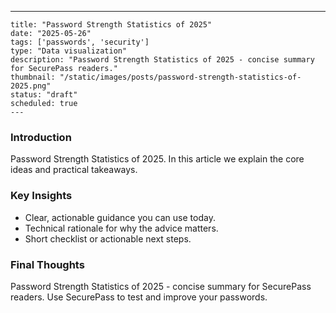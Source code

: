 ---
    title: "Password Strength Statistics of 2025"
    date: "2025-05-26"
    tags: ['passwords', 'security']
    type: "Data visualization"
    description: "Password Strength Statistics of 2025 - concise summary for SecurePass readers."
    thumbnail: "/static/images/posts/password-strength-statistics-of-2025.png"
    status: "draft"
    scheduled: true
    ---

### Introduction
Password Strength Statistics of 2025. In this article we explain the core ideas and practical takeaways.

### Key Insights
- Clear, actionable guidance you can use today.
- Technical rationale for why the advice matters.
- Short checklist or actionable next steps.

### Final Thoughts
Password Strength Statistics of 2025 - concise summary for SecurePass readers. Use SecurePass to test and improve your passwords.
